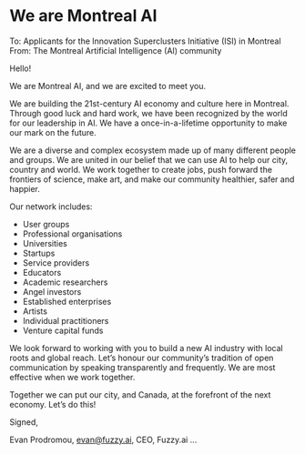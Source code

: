 # We are Montreal AI

To: Applicants for the Innovation Superclusters Initiative (ISI) in Montreal
From: The Montreal Artificial Intelligence (AI) community

Hello!

We are Montreal AI, and we are excited to meet you.

We are building the 21st-century AI economy and culture here in Montreal. Through good luck and hard work, we have been recognized by the world for our leadership in AI. We have a once-in-a-lifetime opportunity to make our mark on the future.

We are a diverse and complex ecosystem made up of many different people and groups. We are united in our belief that we can use AI to help our city, country and world. We work together to create jobs, push forward the frontiers of science, make art, and make our community healthier, safer and happier.

Our network includes:

- User groups
- Professional organisations
- Universities
- Startups
- Service providers
- Educators
- Academic researchers
- Angel investors
- Established enterprises
- Artists
- Individual practitioners
- Venture capital funds

We look forward to working with you to build a new AI industry with local roots and global reach. Let’s honour our community’s tradition of open communication by speaking transparently and frequently. We are most effective when we work together.

Together we can put our city, and Canada, at the forefront of the next economy. Let’s do this!

Signed,

Evan Prodromou, evan@fuzzy.ai, CEO, Fuzzy.ai
...


